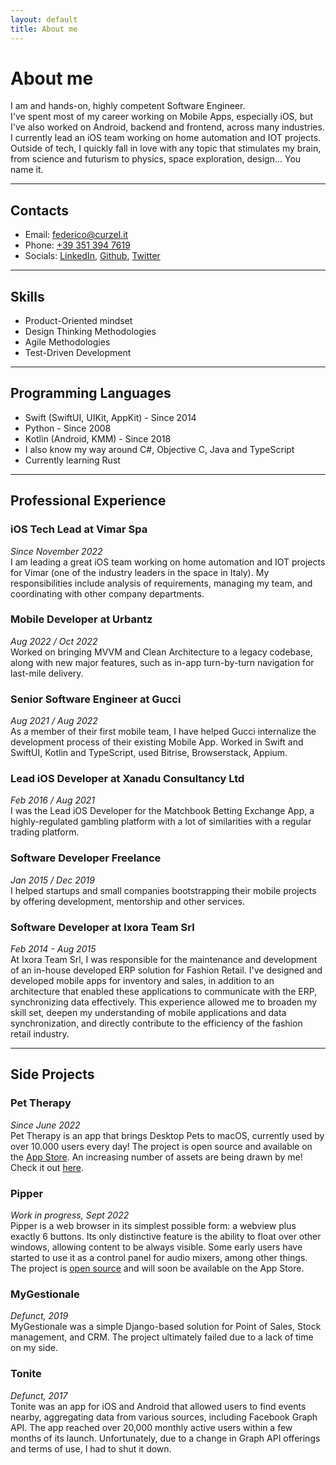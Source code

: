 ```yaml
---
layout: default
title: About me
---
```

# About me
I am and hands-on, highly competent Software Engineer.
<br>
I've spent most of my career working on Mobile Apps, especially iOS, but I've also worked on Android, backend and frontend, across many industries. I currently lead an iOS team working on home automation and IOT projects.
<br>
Outside of tech, I quickly fall in love with any topic that stimulates my brain, from science and futurism to physics, space exploration, design... You name it.

---

## Contacts

- Email: [federico@curzel.it](mailto:federico@curzel.it)
- Phone: [+39 351 394 7619](tel:+393513947619)
- Socials: [LinkedIn](https://www.linkedin.com/in/federico-curzel-225698b7/), [Github](https://github.com/curzel-it/), [Twitter](https://twitter.com/Cuuuurzel/)

---

## Skills

- Product-Oriented mindset
- Design Thinking Methodologies
- Agile Methodologies
- Test-Driven Development

---

## Programming Languages

- Swift (SwiftUI, UIKit, AppKit) - Since 2014
- Python - Since 2008
- Kotlin (Android, KMM) - Since 2018
- I also know my way around C#, Objective C, Java and TypeScript
- Currently learning Rust

---

## Professional Experience

### iOS Tech Lead at Vimar Spa
*Since November 2022*
<br>
I am leading a great iOS team working on home automation and IOT projects for Vimar (one of the industry leaders in the space in Italy). My responsibilities include analysis of requirements, managing my team, and coordinating with other company departments.

### Mobile Developer at Urbantz
*Aug 2022 / Oct 2022*
<br>
Worked on bringing MVVM and Clean Architecture to a legacy codebase, along with new major features, such as in-app turn-by-turn navigation for last-mile delivery.

### Senior Software Engineer at Gucci
*Aug 2021 / Aug 2022*
<br>
As a member of their first mobile team, I have helped Gucci internalize the development process of their existing Mobile App. Worked in Swift and SwiftUI, Kotlin and TypeScript, used Bitrise, Browserstack, Appium.

### Lead iOS Developer at Xanadu Consultancy Ltd
*Feb 2016 / Aug 2021*
<br>
I was the Lead iOS Developer for the Matchbook Betting Exchange App, a highly-regulated gambling platform with a lot of similarities with a regular trading platform.

### Software Developer Freelance
*Jan 2015 / Dec 2019*
<br>
I helped startups and small companies bootstrapping their mobile projects by offering development, mentorship and other services.

### Software Developer at Ixora Team Srl 
*Feb 2014 - Aug 2015*
<br>
At Ixora Team Srl, I was responsible for the maintenance and development of an in-house developed ERP solution for Fashion Retail. I've designed and developed mobile apps for inventory and sales, in addition to an architecture that enabled these applications to communicate with the ERP, synchronizing data effectively. This experience allowed me to broaden my skill set, deepen my understanding of mobile applications and data synchronization, and directly contribute to the efficiency of the fashion retail industry.

---

## Side Projects

### Pet Therapy 
*Since June 2022*
<br>
Pet Therapy is an app that brings Desktop Pets to macOS, currently used by over 10.000 users every day! The project is open source and available on the [App Store](https://apps.apple.com/app/desktop-pets/id1575542220). An increasing number of assets are being drawn by me! Check it out [here](https://apps.apple.com/app/desktop-pets/id1575542220).

### Pipper
*Work in progress, Sept 2022*
<br>
Pipper is a web browser in its simplest possible form: a webview plus exactly 6 buttons. Its only distinctive feature is the ability to float over other windows, allowing content to be always visible. Some early users have started to use it as a control panel for audio mixers, among other things. The project is [open source](https://github.com/curzel-it/pipper/) and will soon be available on the App Store.

### MyGestionale
*Defunct, 2019*
<br>
MyGestionale was a simple Django-based solution for Point of Sales, Stock management, and CRM. The project ultimately failed due to a lack of time on my side.

### Tonite 
*Defunct, 2017*
<br>
Tonite was an app for iOS and Android that allowed users to find events nearby, aggregating data from various sources, including Facebook Graph API. The app reached over 20,000 monthly active users within a few months of its launch. Unfortunately, due to a change in Graph API offerings and terms of use, I had to shut it down.
